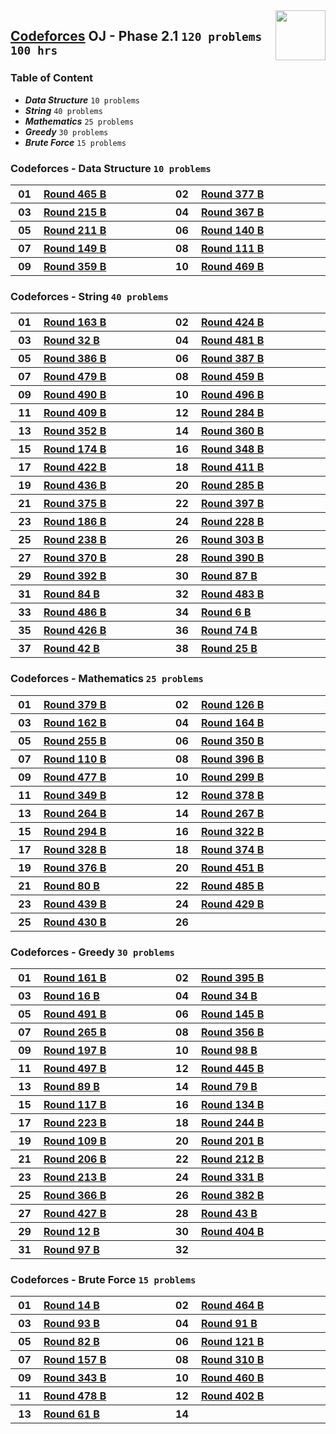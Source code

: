 <img align="right" width="80" src="https://github.com/cs-MohamedAyman/Problem-Solving-Training/blob/master/online-judges-logos/codeforces.jpg">

## [Codeforces](https://codeforces.com/) OJ - Phase 2.1 `120 problems` `100 hrs`

### Table of Content

- ***Data Structure*** `10 problems`
- ***String***         `40 problems`
- ***Mathematics***    `25 problems`
- ***Greedy***         `30 problems`
- ***Brute Force***    `15 problems`

### Codeforces - Data Structure `10 problems`

<table>
    <tbody>
        <tr>
            <th align="center" width="50px">01</th><th align="left" width="550px"><a href="https://codeforces.com/problemset/problem/935/B">Round 465 B</a></th>
            <th align="center" width="50px">02</th><th align="left" width="550px"><a href="https://codeforces.com/problemset/problem/732/B">Round 377 B</a></th>
        </tr>
        <tr>
            <th align="center" width="50px">03</th><th align="left" width="550px"><a href="https://codeforces.com/problemset/problem/368/B">Round 215 B</a></th>
            <th align="center" width="50px">04</th><th align="left" width="550px"><a href="https://codeforces.com/problemset/problem/706/B">Round 367 B</a></th>
        </tr>
        <tr>
            <th align="center" width="50px">05</th><th align="left" width="550px"><a href="https://codeforces.com/problemset/problem/363/B">Round 211 B</a></th>
            <th align="center" width="50px">06</th><th align="left" width="550px"><a href="https://codeforces.com/problemset/problem/227/B">Round 140 B</a></th>
        </tr>
        <tr>
            <th align="center" width="50px">07</th><th align="left" width="550px"><a href="https://codeforces.com/problemset/problem/242/B">Round 149 B</a></th>
            <th align="center" width="50px">08</th><th align="left" width="550px"><a href="https://codeforces.com/problemset/problem/160/B">Round 111 B</a></th>
        </tr>
        <tr>
            <th align="center" width="50px">09</th><th align="left" width="550px"><a href="https://codeforces.com/problemset/problem/686/B">Round 359 B</a></th>
            <th align="center" width="50px">10</th><th align="left" width="550px"><a href="https://codeforces.com/problemset/problem/950/B">Round 469 B</a></th>
        </tr>
    </tbody>
</table>

### Codeforces - String `40 problems`

<table>
    <tbody>
        <tr>
            <th align="center" width="50px">01</th><th align="left" width="550px"><a href="https://codeforces.com/problemset/problem/266/B">Round 163 B</a></th>
            <th align="center" width="50px">02</th><th align="left" width="550px"><a href="https://codeforces.com/problemset/problem/831/B">Round 424 B</a></th>
        </tr>
        <tr>
            <th align="center" width="50px">03</th><th align="left" width="550px"><a href="https://codeforces.com/problemset/problem/32/B">Round 32 B</a></th>
            <th align="center" width="50px">04</th><th align="left" width="550px"><a href="https://codeforces.com/problemset/problem/978/B">Round 481 B</a></th>
        </tr>
        <tr>
            <th align="center" width="50px">05</th><th align="left" width="550px"><a href="https://codeforces.com/problemset/problem/746/B">Round 386 B</a></th>
            <th align="center" width="50px">06</th><th align="left" width="550px"><a href="https://codeforces.com/problemset/problem/747/B">Round 387 B</a></th>
        </tr>
        <tr>
            <th align="center" width="50px">07</th><th align="left" width="550px"><a href="https://codeforces.com/problemset/problem/977/B">Round 479 B</a></th>
            <th align="center" width="50px">08</th><th align="left" width="550px"><a href="https://codeforces.com/problemset/problem/918/B">Round 459 B</a></th>
        </tr>
        <tr>
            <th align="center" width="50px">09</th><th align="left" width="550px"><a href="https://codeforces.com/problemset/problem/999/B">Round 490 B</a></th>
            <th align="center" width="50px">10</th><th align="left" width="550px"><a href="https://codeforces.com/problemset/problem/1005/B">Round 496 B</a></th>
        </tr>
        <tr>
            <th align="center" width="50px">11</th><th align="left" width="550px"><a href="https://codeforces.com/problemset/problem/801/B">Round 409 B</a></th>
            <th align="center" width="50px">12</th><th align="left" width="550px"><a href="https://codeforces.com/problemset/problem/499/B">Round 284 B</a></th>
        </tr>
        <tr>
            <th align="center" width="50px">13</th><th align="left" width="550px"><a href="https://codeforces.com/problemset/problem/672/B">Round 352 B</a></th>
            <th align="center" width="50px">14</th><th align="left" width="550px"><a href="https://codeforces.com/problemset/problem/688/B">Round 360 B</a></th>
        </tr>
        <tr>
            <th align="center" width="50px">15</th><th align="left" width="550px"><a href="https://codeforces.com/problemset/problem/284/B">Round 174 B</a></th>
            <th align="center" width="50px">16</th><th align="left" width="550px"><a href="https://codeforces.com/problemset/problem/669/B">Round 348 B</a></th>
        </tr>
        <tr>
            <th align="center" width="50px">17</th><th align="left" width="550px"><a href="https://codeforces.com/problemset/problem/822/B">Round 422 B</a></th>
            <th align="center" width="50px">18</th><th align="left" width="550px"><a href="https://codeforces.com/problemset/problem/805/B">Round 411 B</a></th>
        </tr>
        <tr>
            <th align="center" width="50px">19</th><th align="left" width="550px"><a href="https://codeforces.com/problemset/problem/864/B">Round 436 B</a></th>
            <th align="center" width="50px">20</th><th align="left" width="550px"><a href="https://codeforces.com/problemset/problem/501/B">Round 285 B</a></th>
        </tr>
        <tr>
            <th align="center" width="50px">21</th><th align="left" width="550px"><a href="https://codeforces.com/problemset/problem/723/B">Round 375 B</a></th>
            <th align="center" width="50px">22</th><th align="left" width="550px"><a href="https://codeforces.com/problemset/problem/765/B">Round 397 B</a></th>
        </tr>
        <tr>
            <th align="center" width="50px">23</th><th align="left" width="550px"><a href="https://codeforces.com/problemset/problem/313/B">Round 186 B</a></th>
            <th align="center" width="50px">24</th><th align="left" width="550px"><a href="https://codeforces.com/problemset/problem/389/B">Round 228 B</a></th>
        </tr>
        <tr>
            <th align="center" width="50px">25</th><th align="left" width="550px"><a href="https://codeforces.com/problemset/problem/405/B">Round 238 B</a></th>
            <th align="center" width="50px">26</th><th align="left" width="550px"><a href="https://codeforces.com/problemset/problem/545/B">Round 303 B</a></th>
        </tr>
        <tr>
            <th align="center" width="50px">27</th><th align="left" width="550px"><a href="https://codeforces.com/problemset/problem/712/B">Round 370 B</a></th>
            <th align="center" width="50px">28</th><th align="left" width="550px"><a href="https://codeforces.com/problemset/problem/754/B">Round 390 B</a></th>
        </tr>
        <tr>
            <th align="center" width="50px">29</th><th align="left" width="550px"><a href="https://codeforces.com/problemset/problem/758/B">Round 392 B</a></th>
            <th align="center" width="50px">30</th><th align="left" width="550px"><a href="https://codeforces.com/problemset/problem/116/B">Round 87 B</a></th>
        </tr>
        <tr>
            <th align="center" width="50px">31</th><th align="left" width="550px"><a href="https://codeforces.com/problemset/problem/110/B">Round 84 B</a></th>
            <th align="center" width="50px">32</th><th align="left" width="550px"><a href="https://codeforces.com/problemset/problem/984/B">Round 483 B</a></th>
        </tr>
        <tr>
            <th align="center" width="50px">33</th><th align="left" width="550px"><a href="https://codeforces.com/problemset/problem/988/B">Round 486 B</a></th>
            <th align="center" width="50px">34</th><th align="left" width="550px"><a href="https://codeforces.com/problemset/problem/6/B">Round 6 B</a></th>
        </tr>
        <tr>
            <th align="center" width="50px">35</th><th align="left" width="550px"><a href="https://codeforces.com/problemset/problem/834/B">Round 426 B</a></th>
            <th align="center" width="50px">36</th><th align="left" width="550px"><a href="https://codeforces.com/problemset/problem/90/B">Round 74 B</a></th>
        </tr>
        <tr>
            <th align="center" width="50px">37</th><th align="left" width="550px"><a href="https://codeforces.com/problemset/problem/43/B">Round 42 B</a></th>
            <th align="center" width="50px">38</th><th align="left" width="550px"><a href="https://codeforces.com/problemset/problem/25/B">Round 25 B</a></th>
        </tr>
    </tbody>
</table>

### Codeforces - Mathematics `25 problems`

<table>
    <tbody>
        <tr>
            <th align="center" width="50px">01</th><th align="left" width="550px"><a href="https://codeforces.com/problemset/problem/734/B">Round 379 B</a></th>
            <th align="center" width="50px">02</th><th align="left" width="550px"><a href="https://codeforces.com/problemset/problem/200/B">Round 126 B</a></th>
        </tr>
        <tr>
            <th align="center" width="50px">03</th><th align="left" width="550px"><a href="https://codeforces.com/problemset/problem/265/B">Round 162 B</a></th>
            <th align="center" width="50px">04</th><th align="left" width="550px"><a href="https://codeforces.com/problemset/problem/268/B">Round 164 B</a></th>
        </tr>
        <tr>
            <th align="center" width="50px">05</th><th align="left" width="550px"><a href="https://codeforces.com/problemset/problem/447/B">Round 255 B</a></th>
            <th align="center" width="50px">06</th><th align="left" width="550px"><a href="https://codeforces.com/problemset/problem/670/B">Round 350 B</a></th>
        </tr>
        <tr>
            <th align="center" width="50px">07</th><th align="left" width="550px"><a href="https://codeforces.com/problemset/problem/157/B">Round 110 B</a></th>
            <th align="center" width="50px">08</th><th align="left" width="550px"><a href="https://codeforces.com/problemset/problem/766/B">Round 396 B</a></th>
        </tr>
        <tr>
            <th align="center" width="50px">09</th><th align="left" width="550px"><a href="https://codeforces.com/problemset/problem/967/B">Round 477 B</a></th>
            <th align="center" width="50px">10</th><th align="left" width="550px"><a href="https://codeforces.com/problemset/problem/535/B">Round 299 B</a></th>
        </tr>
        <tr>
            <th align="center" width="50px">11</th><th align="left" width="550px"><a href="https://codeforces.com/problemset/problem/667/B">Round 349 B</a></th>
            <th align="center" width="50px">12</th><th align="left" width="550px"><a href="https://codeforces.com/problemset/problem/733/B">Round 378 B</a></th>
        </tr>
        <tr>
            <th align="center" width="50px">13</th><th align="left" width="550px"><a href="https://codeforces.com/problemset/problem/463/B">Round 264 B</a></th>
            <th align="center" width="50px">14</th><th align="left" width="550px"><a href="https://codeforces.com/problemset/problem/467/B">Round 267 B</a></th>
        </tr>
        <tr>
            <th align="center" width="50px">15</th><th align="left" width="550px"><a href="https://codeforces.com/problemset/problem/519/B">Round 294 B</a></th>
            <th align="center" width="50px">16</th><th align="left" width="550px"><a href="https://codeforces.com/problemset/problem/581/B">Round 322 B</a></th>
        </tr>
        <tr>
            <th align="center" width="50px">17</th><th align="left" width="550px"><a href="https://codeforces.com/problemset/problem/592/B">Round 328 B</a></th>
            <th align="center" width="50px">18</th><th align="left" width="550px"><a href="https://codeforces.com/problemset/problem/721/B">Round 374 B</a></th>
        </tr>
        <tr>
            <th align="center" width="50px">19</th><th align="left" width="550px"><a href="https://codeforces.com/problemset/problem/731/B">Round 376 B</a></th>
            <th align="center" width="50px">20</th><th align="left" width="550px"><a href="https://codeforces.com/problemset/problem/898/B">Round 451 B</a></th>
        </tr>
        <tr>
            <th align="center" width="50px">21</th><th align="left" width="550px"><a href="https://codeforces.com/problemset/problem/104/B">Round 80 B</a></th>
            <th align="center" width="50px">22</th><th align="left" width="550px"><a href="https://codeforces.com/problemset/problem/987/B">Round 485 B</a></th>
        </tr>
        <tr>
            <th align="center" width="50px">23</th><th align="left" width="550px"><a href="https://codeforces.com/problemset/problem/869/B">Round 439 B</a></th>
            <th align="center" width="50px">24</th><th align="left" width="550px"><a href="https://codeforces.com/problemset/problem/841/B">Round 429 B</a></th>
        </tr>
        <tr>
            <th align="center" width="50px">25</th><th align="left" width="550px"><a href="https://codeforces.com/problemset/problem/842/B">Round 430 B</a></th>
            <th align="center" width="50px">26</th><th align="left" width="550px"><a href=""></a></th>
        </tr>
    </tbody>
</table>

### Codeforces - Greedy `30 problems`

<table>
    <tbody>
        <tr>
            <th align="center" width="50px">01</th><th align="left" width="550px"><a href="https://codeforces.com/problemset/problem/263/B">Round 161 B</a></th>
            <th align="center" width="50px">02</th><th align="left" width="550px"><a href="https://codeforces.com/problemset/problem/764/B">Round 395 B</a></th>
        </tr>
        <tr>
            <th align="center" width="50px">03</th><th align="left" width="550px"><a href="https://codeforces.com/problemset/problem/16/B">Round 16 B</a></th>
            <th align="center" width="50px">04</th><th align="left" width="550px"><a href="https://codeforces.com/problemset/problem/34/B">Round 34 B</a></th>
        </tr>
        <tr>
            <th align="center" width="50px">05</th><th align="left" width="550px"><a href="https://codeforces.com/problemset/problem/991/B">Round 491 B</a></th>
            <th align="center" width="50px">06</th><th align="left" width="550px"><a href="https://codeforces.com/problemset/problem/234/B">Round 145 B</a></th>
        </tr>
        <tr>
            <th align="center" width="50px">07</th><th align="left" width="550px"><a href="https://codeforces.com/problemset/problem/465/B">Round 265 B</a></th>
            <th align="center" width="50px">08</th><th align="left" width="550px"><a href="https://codeforces.com/problemset/problem/680/B">Round 356 B</a></th>
        </tr>
        <tr>
            <th align="center" width="50px">09</th><th align="left" width="550px"><a href="https://codeforces.com/problemset/problem/339/B">Round 197 B</a></th>
            <th align="center" width="50px">10</th><th align="left" width="550px"><a href="https://codeforces.com/problemset/problem/137/B">Round 98 B</a></th>
        </tr>
        <tr>
            <th align="center" width="50px">11</th><th align="left" width="550px"><a href="https://codeforces.com/problemset/problem/1008/B">Round 497 B</a></th>
            <th align="center" width="50px">12</th><th align="left" width="550px"><a href="https://codeforces.com/problemset/problem/890/B">Round 445 B</a></th>
        </tr>
        <tr>
            <th align="center" width="50px">13</th><th align="left" width="550px"><a href="https://codeforces.com/problemset/problem/118/B">Round 89 B</a></th>
            <th align="center" width="50px">14</th><th align="left" width="550px"><a href="https://codeforces.com/problemset/problem/102/B">Round 79 B</a></th>
        </tr>
        <tr>
            <th align="center" width="50px">15</th><th align="left" width="550px"><a href="https://codeforces.com/problemset/problem/182/B">Round 117 B</a></th>
            <th align="center" width="50px">16</th><th align="left" width="550px"><a href="https://codeforces.com/problemset/problem/218/B">Round 134 B</a></th>
        </tr>
        <tr>
            <th align="center" width="50px">17</th><th align="left" width="550px"><a href="https://codeforces.com/problemset/problem/381/B">Round 223 B</a></th>
            <th align="center" width="50px">18</th><th align="left" width="550px"><a href="https://codeforces.com/problemset/problem/427/B">Round 244 B</a></th>
        </tr>
        <tr>
            <th align="center" width="50px">19</th><th align="left" width="550px"><a href="https://codeforces.com/problemset/problem/155/B">Round 109 B</a></th>
            <th align="center" width="50px">20</th><th align="left" width="550px"><a href="https://codeforces.com/problemset/problem/347/B">Round 201 B</a></th>
        </tr>
        <tr>
            <th align="center" width="50px">21</th><th align="left" width="550px"><a href="https://codeforces.com/problemset/problem/355/B">Round 206 B</a></th>
            <th align="center" width="50px">22</th><th align="left" width="550px"><a href="https://codeforces.com/problemset/problem/362/B">Round 212 B</a></th>
        </tr>
        <tr>
            <th align="center" width="50px">23</th><th align="left" width="550px"><a href="https://codeforces.com/problemset/problem/365/B">Round 213 B</a></th>
            <th align="center" width="50px">24</th><th align="left" width="550px"><a href="https://codeforces.com/problemset/problem/596/B">Round 331 B</a></th>
        </tr>
        <tr>
            <th align="center" width="50px">25</th><th align="left" width="550px"><a href="https://codeforces.com/problemset/problem/705/B">Round 366 B</a></th>
            <th align="center" width="50px">26</th><th align="left" width="550px"><a href="https://codeforces.com/problemset/problem/735/B">Round 382 B</a></th>
        </tr>
        <tr>
            <th align="center" width="50px">27</th><th align="left" width="550px"><a href="https://codeforces.com/problemset/problem/835/B">Round 427 B</a></th>
            <th align="center" width="50px">28</th><th align="left" width="550px"><a href="https://codeforces.com/problemset/problem/46/B">Round 43 B</a></th>
        </tr>
        <tr>
            <th align="center" width="50px">29</th><th align="left" width="550px"><a href="https://codeforces.com/problemset/problem/12/B">Round 12 B</a></th>
            <th align="center" width="50px">30</th><th align="left" width="550px"><a href="https://codeforces.com/problemset/problem/785/B">Round 404 B</a></th>
        </tr>
        <tr>
            <th align="center" width="50px">31</th><th align="left" width="550px"><a href="https://codeforces.com/problemset/problem/136/B">Round 97 B</a></th>
            <th align="center" width="50px">32</th><th align="left" width="550px"><a href=""></a></th>
        </tr>
    </tbody>
</table>

### Codeforces - Brute Force `15 problems`

<table>
    <tbody>
        <tr>
            <th align="center" width="50px">01</th><th align="left" width="550px"><a href="https://codeforces.com/problemset/problem/14/B">Round 14 B</a></th>
            <th align="center" width="50px">02</th><th align="left" width="550px"><a href="https://codeforces.com/problemset/problem/939/B">Round 464 B</a></th>
        </tr>
        <tr>
            <th align="center" width="50px">03</th><th align="left" width="550px"><a href="https://codeforces.com/problemset/problem/127/B">Round 93 B</a></th>
            <th align="center" width="50px">04</th><th align="left" width="550px"><a href="https://codeforces.com/problemset/problem/122/B">Round 91 B</a></th>
        </tr>
        <tr>
            <th align="center" width="50px">05</th><th align="left" width="550px"><a href="https://codeforces.com/problemset/problem/106/B">Round 82 B</a></th>
            <th align="center" width="50px">06</th><th align="left" width="550px"><a href="https://codeforces.com/problemset/problem/192/B">Round 121 B</a></th>
        </tr>
        <tr>
            <th align="center" width="50px">07</th><th align="left" width="550px"><a href="https://codeforces.com/problemset/problem/259/B">Round 157 B</a></th>
            <th align="center" width="50px">08</th><th align="left" width="550px"><a href="https://codeforces.com/problemset/problem/556/B">Round 310 B</a></th>
        </tr>
        <tr>
            <th align="center" width="50px">09</th><th align="left" width="550px"><a href="https://codeforces.com/problemset/problem/629/B">Round 343 B</a></th>
            <th align="center" width="50px">10</th><th align="left" width="550px"><a href="https://codeforces.com/problemset/problem/919/B">Round 460 B</a></th>
        </tr>
        <tr>
            <th align="center" width="50px">11</th><th align="left" width="550px"><a href="https://codeforces.com/problemset/problem/975/B">Round 478 B</a></th>
            <th align="center" width="50px">12</th><th align="left" width="550px"><a href="https://codeforces.com/problemset/problem/779/B">Round 402 B</a></th>
        </tr>
        <tr>
            <th align="center" width="50px">13</th><th align="left" width="550px"><a href="https://codeforces.com/problemset/problem/66/B">Round 61 B</a></th>
            <th align="center" width="50px">14</th><th align="left" width="550px"><a href=""></a></th>
        </tr>
    </tbody>
</table>
